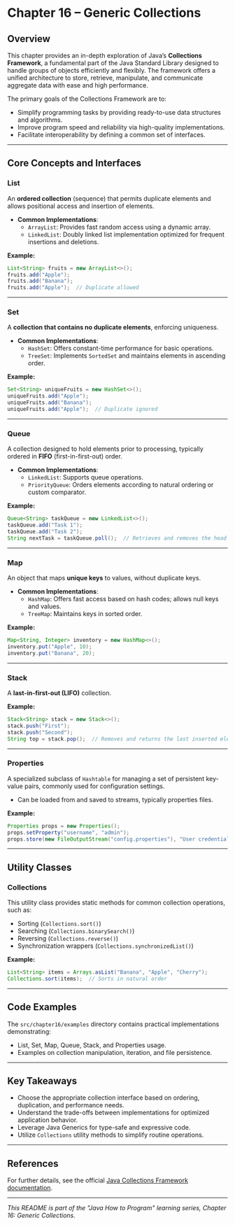 # Chapter 16 – Generic Collections

## Overview

This chapter provides an in-depth exploration of Java’s **Collections Framework**, a fundamental part of the Java Standard Library designed to handle groups of objects efficiently and flexibly. The framework offers a unified architecture to store, retrieve, manipulate, and communicate aggregate data with ease and high performance.

The primary goals of the Collections Framework are to:
- Simplify programming tasks by providing ready-to-use data structures and algorithms.
- Improve program speed and reliability via high-quality implementations.
- Facilitate interoperability by defining a common set of interfaces.

---

## Core Concepts and Interfaces

### List

An **ordered collection** (sequence) that permits duplicate elements and allows positional access and insertion of elements.

- **Common Implementations**:
  - `ArrayList`: Provides fast random access using a dynamic array.
  - `LinkedList`: Doubly linked list implementation optimized for frequent insertions and deletions.

**Example:**

```java
List<String> fruits = new ArrayList<>();
fruits.add("Apple");
fruits.add("Banana");
fruits.add("Apple");  // Duplicate allowed
```

---

### Set

A **collection that contains no duplicate elements**, enforcing uniqueness.

- **Common Implementations**:
  - `HashSet`: Offers constant-time performance for basic operations.
  - `TreeSet`: Implements `SortedSet` and maintains elements in ascending order.

**Example:**

```java
Set<String> uniqueFruits = new HashSet<>();
uniqueFruits.add("Apple");
uniqueFruits.add("Banana");
uniqueFruits.add("Apple");  // Duplicate ignored
```

---

### Queue

A collection designed to hold elements prior to processing, typically ordered in **FIFO** (first-in-first-out) order.

- **Common Implementations**:
  - `LinkedList`: Supports queue operations.
  - `PriorityQueue`: Orders elements according to natural ordering or custom comparator.

**Example:**

```java
Queue<String> taskQueue = new LinkedList<>();
taskQueue.add("Task 1");
taskQueue.add("Task 2");
String nextTask = taskQueue.poll();  // Retrieves and removes the head of the queue
```

---

### Map

An object that maps **unique keys** to values, without duplicate keys.

- **Common Implementations**:
  - `HashMap`: Offers fast access based on hash codes; allows null keys and values.
  - `TreeMap`: Maintains keys in sorted order.

**Example:**

```java
Map<String, Integer> inventory = new HashMap<>();
inventory.put("Apple", 10);
inventory.put("Banana", 20);
```

---

### Stack

A **last-in-first-out (LIFO)** collection.

**Example:**

```java
Stack<String> stack = new Stack<>();
stack.push("First");
stack.push("Second");
String top = stack.pop();  // Removes and returns the last inserted element
```

---

### Properties

A specialized subclass of `Hashtable` for managing a set of persistent key-value pairs, commonly used for configuration settings.

- Can be loaded from and saved to streams, typically properties files.

**Example:**

```java
Properties props = new Properties();
props.setProperty("username", "admin");
props.store(new FileOutputStream("config.properties"), "User credentials");
```

---

## Utility Classes

### Collections

This utility class provides static methods for common collection operations, such as:

- Sorting (`Collections.sort()`)
- Searching (`Collections.binarySearch()`)
- Reversing (`Collections.reverse()`)
- Synchronization wrappers (`Collections.synchronizedList()`)

**Example:**

```java
List<String> items = Arrays.asList("Banana", "Apple", "Cherry");
Collections.sort(items);  // Sorts in natural order
```

---

## Code Examples

The `src/chapter16/examples` directory contains practical implementations demonstrating:

- List, Set, Map, Queue, Stack, and Properties usage.
- Examples on collection manipulation, iteration, and file persistence.

---

## Key Takeaways

- Choose the appropriate collection interface based on ordering, duplication, and performance needs.
- Understand the trade-offs between implementations for optimized application behavior.
- Leverage Java Generics for type-safe and expressive code.
- Utilize `Collections` utility methods to simplify routine operations.

---

## References

For further details, see the official [Java Collections Framework documentation](https://docs.oracle.com/javase/8/docs/technotes/guides/collections/overview.html).

---

*This README is part of the "Java How to Program" learning series, Chapter 16: Generic Collections.*
